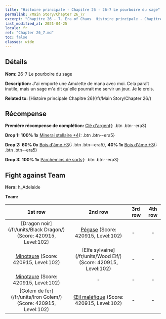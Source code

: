```yaml
---
title: "Histoire principale - Chapitre 26 - 26-7 Le pourboire du sage"
permalink: /Main Story/Chapter 26_7/
excerpt: "Chapitre 26 - 7. Era of Chaos  Histoire principale - Chapitre 26_7. 26-7 Le pourboire du sage"
last_modified_at: 2021-04-25
locale: fr
ref: "Chapter 26_7.md"
toc: false
classes: wide
---
```


## Détails

 **Nom:** 26-7 Le pourboire du sage

 **Description:** J'ai emporté une Amulette de mana avec moi. Cela paraît inutile, mais un sage m'a dit qu'elle pourrait me servir un jour. Je le crois.

 **Related to:** [Histoire principale Chapitre 26](/fr/Main Story/Chapter 26/)

## Récompense

 **Première récompense de complétion:** [Clé d'argent](/ItemsFR/con_693/){: .btn .btn--era3}

 **Drop 1:** **100% 1x** [Minerai stellaire +4](/ItemsFR/mat_89/){: .btn .btn--era5}

 **Drop 2:** **60% 0x** [Bois d'âme +3](/ItemsFR/mat_83/){: .btn .btn--era5}, **40% 1x** [Bois d'âme +3](/ItemsFR/mat_83/){: .btn .btn--era5}

 **Drop 3:** **100% 1x** [Parchemins de sorts](/ItemsFR/con_694/){: .btn .btn--era3}


## Fight against Team
 **Hero:** h_Adelaide

 **Team:**


  | 1st row | 2nd row | 3rd row | 4th row |
  |:----:|:----:|:----|:----:|
  | [Dragon noir](/fr/units/Black Dragon/) (Score: 420915, Level:102)  | [Pégase](/fr/units/Pegasus/) (Score: 420915, Level:102)  | - | - |
  | [Minotaure](/fr/units/Minotaur/) (Score: 420915, Level:102)  | [Elfe sylvaine](/fr/units/Wood Elf/) (Score: 420915, Level:102)  | - | - |
  | [Minotaure](/fr/units/Minotaur/) (Score: 420915, Level:102)  | - | - | - |
  | [Golem de fer](/fr/units/Iron Golem/) (Score: 420915, Level:102)  | [Œil maléfique](/fr/units/Beholder/) (Score: 420915, Level:102)  | - | - |


